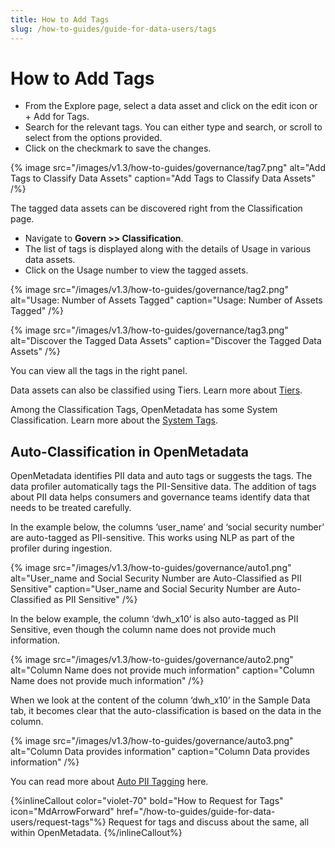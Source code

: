 ```yaml
---
title: How to Add Tags
slug: /how-to-guides/guide-for-data-users/tags
---
```


# How to Add Tags

- From the Explore page, select a data asset and click on the edit icon or + Add for Tags.
- Search for the relevant tags. You can either type and search, or scroll to select from the options provided.
- Click on the checkmark to save the changes.

{% image
src="/images/v1.3/how-to-guides/governance/tag7.png"
alt="Add Tags to Classify Data Assets"
caption="Add Tags to Classify Data Assets"
/%}

The tagged data assets can be discovered right from the Classification page. 
- Navigate to **Govern >> Classification**.
- The list of tags is displayed along with the details of Usage in various data assets.
- Click on the Usage number to view the tagged assets.

{% image
src="/images/v1.3/how-to-guides/governance/tag2.png"
alt="Usage: Number of Assets Tagged"
caption="Usage: Number of Assets Tagged"
/%}

{% image
src="/images/v1.3/how-to-guides/governance/tag3.png"
alt="Discover the Tagged Data Assets"
caption="Discover the Tagged Data Assets"
/%}

You can view all the tags in the right panel.

Data assets can also be classified using Tiers. Learn more about [Tiers](/how-to-guides/data-governance/classification/tiers).

Among the Classification Tags, OpenMetadata has some System Classification. Learn more about the [System Tags](/how-to-guides/data-governance/classification/classification).

## Auto-Classification in OpenMetadata

OpenMetadata identifies PII data and auto tags or suggests the tags. The data profiler automatically tags the PII-Sensitive data. The addition of tags about PII data helps consumers and governance teams identify data that needs to be treated carefully.

In the example below, the columns ‘user_name’ and ‘social security number’ are auto-tagged as PII-sensitive. This works using NLP as part of the profiler during ingestion.

{% image
src="/images/v1.3/how-to-guides/governance/auto1.png"
alt="User_name and Social Security Number are Auto-Classified as PII Sensitive"
caption="User_name and Social Security Number are Auto-Classified as PII Sensitive"
/%}

In the below example, the column ‘dwh_x10’ is also auto-tagged as PII Sensitive, even though the column name does not provide much information. 

{% image
src="/images/v1.3/how-to-guides/governance/auto2.png"
alt="Column Name does not provide much information"
caption="Column Name does not provide much information"
/%}

When we look at the content of the column ‘dwh_x10’ in the Sample Data tab, it becomes clear that the auto-classification is based on the data in the column.

{% image
src="/images/v1.3/how-to-guides/governance/auto3.png"
alt="Column Data provides information"
caption="Column Data provides information"
/%}

You can read more about [Auto PII Tagging](/connectors/ingestion/auto_tagging) here.

{%inlineCallout
  color="violet-70"
  bold="How to Request for Tags"
  icon="MdArrowForward"
  href="/how-to-guides/guide-for-data-users/request-tags"%}
  Request for tags and discuss about the same, all within OpenMetadata.
{%/inlineCallout%}